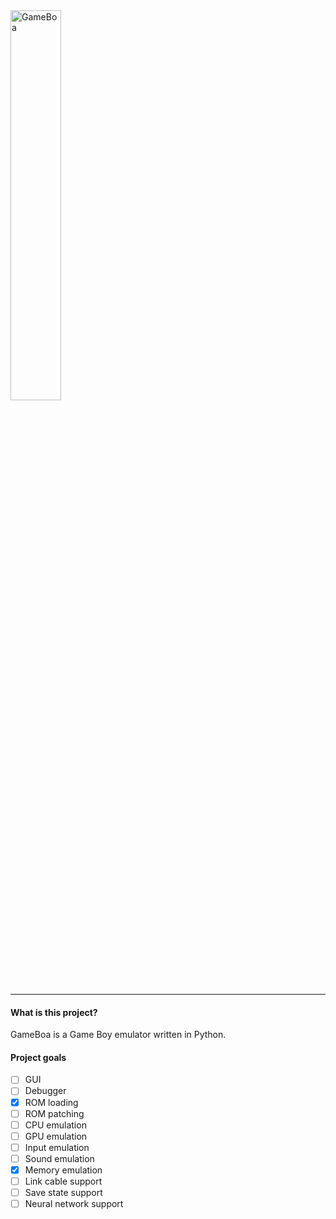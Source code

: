 <img src="./project/resources/gui/icons/icon.png" alt="GameBoa" width=40% align="center">

___

#### What is this project?
GameBoa is a Game Boy emulator written in Python.

#### Project goals
- [ ] GUI
- [ ] Debugger
- [X] ROM loading
- [ ] ROM patching
- [ ] CPU emulation
- [ ] GPU emulation
- [ ] Input emulation
- [ ] Sound emulation
- [X] Memory emulation
- [ ] Link cable support
- [ ] Save state support
- [ ] Neural network support
